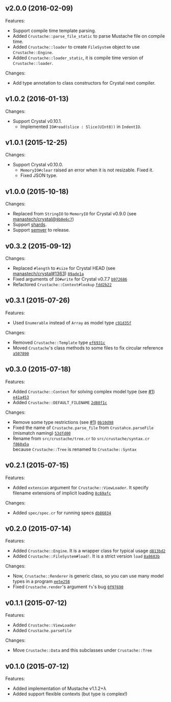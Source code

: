 ## v2.0.0 (2016-02-09)

Features:

  - Support compile time template parsing.
  - Added `Crustache::parse_file_static` to parse Mustache file on compile time.
  - Added `Crustache::loader` to create `FileSystem` object to use `Crustache::Engine`.
  - Added `Crustache::loader_static`, it is compile time version of `Crustache::loader`.

Changes:

  - Add type annotation to class constructors for Crystal next compiler.

## v1.0.2 (2016-01-13)

Changes:

  - Support Crystal v0.10.1.
    - Implemented `IO#read(slice : Slice(UInt8))` in `IndentIO`.

## v1.0.1 (2015-12-25)

Changes:

  - Support Crystal v0.10.0.
    - `MemoryIO#clear` raised an error when it is not resizable. Fixed it.
    - Fixed JSON type.

## v1.0.0 (2015-10-18)

Changes:

  - Replaced from `StringIO` to `MemoryIO` for Crystal v0.9.0 (see [manastech/crystal@`9b8e6c7`](https://github.com/manastech/crystal/commit/9b8e6c7e5f35b62503cd1507b1097d6c20c398dd))
  - Support [shards](https://github.com/ysbaddaden/shards).
  - Support [semver](http://semver.org/) to release.

## v0.3.2 (2015-09-12)

Changes:

  - Replaced `#length` to `#size` for Crystal HEAD (see [manastech/crystal#1363](https://github.com/manastech/crystal/issues/1363)) [`89ade1a`](https://github.com/MakeNowJust/crustache/commit/89ade1a026e45517a0a0a1aac126ed21490a2094)
  - Fixed arguments of `IO#write` for Crystal v0.7.7 [`b972686`](https://github.com/MakeNowJust/crustache/commit/b972686a2ac666000d67ed4add8fd2d7bd3e56b7)
  - Refactored `Crustache::Context#lookup` [`fdd2b22`](https://github.com/MakeNowJust/crustache/commit/fdd2b2214b98842c90ac887a4d32364ee86e1de9)

## v0.3.1 (2015-07-26)

Features:

  - Used `Enumerable` instead of `Array` as model type [`c91d35f`](https://github.com/MakeNowJust/crustache/commit/c91d35f3507e2f93f86e2632abb67f8c21722900)

Changes:

  - Removed `Crustache::Template` type [`ef6931c`](https://github.com/MakeNowJust/crustache/commit/ef6931c71d33ab8a6c841e30087befdb416220d9)
  - Moved `Crustache`'s class methods to some files to fix circular reference [`a507890`](https://github.com/MakeNowJust/crustache/commit/a507890a14bd8c6d466cfd31ce043560f009f938)

## v0.3.0 (2015-07-18)

Features:

  - Added `Crustache::Context` for solving complex model type (see [#1](https://github.com/MakeNowJust/crustache/issues/1)) [`e41a453`](https://github.com/MakeNowJust/crustache/commit/e41a453734164dd3337f325a120f11ee1975832e)
  - Added `Crustache::DEFAULT_FILENAME` [`2d80f1c`](https://github.com/MakeNowJust/crustache/commit/2d80f1c179d21225809579fe8ebd32eaa90cfd20)

Changes:

  - Remove some type restrictions (see [#1](https://github.com/MakeNowJust/crustache/issues/1)) [`0b10d98`](https://github.com/MakeNowJust/crustache/commit/0b10d987a4122607c79593ba305f333de65089cf)
  - Fixed the name of `Crustache.parse_file` from `Crustahce.parseFile` (mismatch naming) [`53dfd00`](https://github.com/MakeNowJust/crustache/commit/53dfd00f4298e9cd9f46b195e1d5e78a3459e2d3)
  - Rename from `src/crustache/tree.cr` to `src/crustache/syntax.cr` [`f860a5a`](https://github.com/MakeNowJust/crustache/commit/f860a5a4d7a194309e38fb026cc12cd5d8941e6a)   
    because `Crustache::Tree` is renamed to `Crustache::Syntax`

## v0.2.1 (2015-07-15)

Features:

  - Added `extension` argument for `Crustache::ViewLoader`. It specify filename extensions of implicit loading [`8c69afc`](https://github.com/MakeNowJust/crustache/commit/8c69afc70cf40c6ea93329135d23af1dc4bab7ab)

Changes:

  - Added `spec/spec.cr` for running specs [`db86034`](https://github.com/MakeNowJust/crustache/commit/db86034c49b4bfcd1b793c03b663ebb8f915bcd6)

## v0.2.0 (2015-07-14)

Features:

  - Added `Crustache::Engine`. It is a wrapper class for typical usage [`d813bd2`](https://github.com/MakeNowJust/crustache/commit/d813bd202336f4730cc704e1d607eca8618cb044)
  - Added `Crustache::FileSystem#load!`. It is a strict version `load` [`8a8683b`](https://github.com/MakeNowJust/crustache/commit/8a8683b193a257aa89c8a838d8f3e37037900f6d)

Changes:

  - Now, `Crustache::Renderer` is generic class,
    so you can use many model types in a program [`ee5e258`](https://github.com/MakeNowJust/crustache/commit/ee5e258a54892d679efad03362ae34546c9645f3)
  - Fixed `Crustache.render`'s argument `fs`'s bug [`0f97690`](https://github.com/MakeNowJust/crustache/commit/0f97690c97c35df9cb157b602fb9b999c818449b)

## v0.1.1 (2015-07-12)

Features:

  - Added `Crustache::ViewLoader`
  - Added `Crustache.parseFile`

Changes:

  - Move `Crustache::Data` and this subclasses under `Crustache::Tree`

## v0.1.0 (2015-07-12)

Features:

  - Added implementation of Mustache v1.1.2+λ
  - Added support flexible contexts (but type is complex!)
